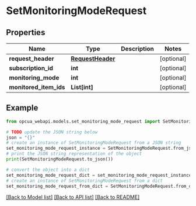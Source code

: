 # SetMonitoringModeRequest


## Properties

Name | Type | Description | Notes
------------ | ------------- | ------------- | -------------
**request_header** | [**RequestHeader**](RequestHeader.md) |  | [optional] 
**subscription_id** | **int** |  | [optional] 
**monitoring_mode** | **int** |  | [optional] 
**monitored_item_ids** | **List[int]** |  | [optional] 

## Example

```python
from opcua_webapi.models.set_monitoring_mode_request import SetMonitoringModeRequest

# TODO update the JSON string below
json = "{}"
# create an instance of SetMonitoringModeRequest from a JSON string
set_monitoring_mode_request_instance = SetMonitoringModeRequest.from_json(json)
# print the JSON string representation of the object
print(SetMonitoringModeRequest.to_json())

# convert the object into a dict
set_monitoring_mode_request_dict = set_monitoring_mode_request_instance.to_dict()
# create an instance of SetMonitoringModeRequest from a dict
set_monitoring_mode_request_from_dict = SetMonitoringModeRequest.from_dict(set_monitoring_mode_request_dict)
```
[[Back to Model list]](../README.md#documentation-for-models) [[Back to API list]](../README.md#documentation-for-api-endpoints) [[Back to README]](../README.md)


